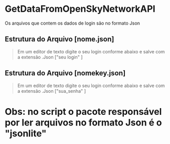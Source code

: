 # GetDataFromOpenSkyNetworkAPI
Os arquivos que contem os dados de login são no formato Json

## Estrutura do Arquivo [nome.json]
>Em um editor de texto digite o seu login conforme abaixo e salve com a extensão .Json
>["seu login"
]

## Estrutura do Arquivo [nomekey.json]
>Em um editor de texto digite o seu login conforme abaixo e salve com a extensão .Json
>["sua_senha"
]

# Obs: no script o pacote responsável por ler arquivos no formato Json é o "jsonlite"
